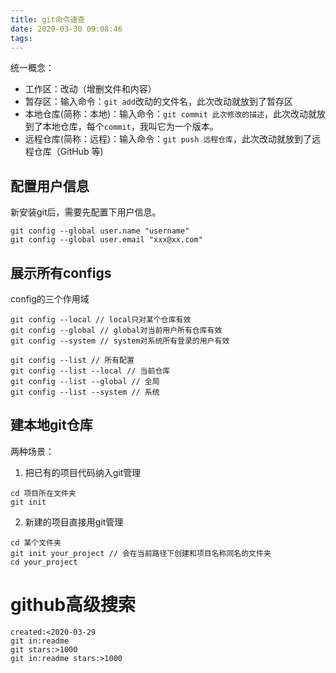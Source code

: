 ```yaml
---
title: git命令速查
date: 2020-03-30 09:08:46
tags:
---
```


统一概念：
* 工作区：改动（增删文件和内容）
* 暂存区：输入命令：`git add`改动的文件名，此次改动就放到了暂存区
* 本地仓库(简称：本地)：输入命令：`git commit 此次修改的描述`，此次改动就放到了本地仓库，每个`commit`，我叫它为一个版本。
* 远程仓库(简称：远程)：输入命令：`git push 远程仓库`，此次改动就放到了远程仓库（GitHub 等)

## 配置用户信息
新安装git后，需要先配置下用户信息。
```
git config --global user.name "username"
git config --global user.email "xxx@xx.com"
```
## 展示所有configs
config的三个作用域
```
git config --local // local只对某个仓库有效
git config --global // global对当前用户所有仓库有效
git config --system // system对系统所有登录的用户有效
```
```
git config --list // 所有配置
git config --list --local // 当前仓库
git config --list --global // 全局
git config --list --system // 系统
```
## 建本地git仓库
两种场景：
1. 把已有的项目代码纳入git管理
```
cd 项目所在文件夹
git init
```
2. 新建的项目直接用git管理
```
cd 某个文件夹
git init your_project // 会在当前路径下创建和项目名称同名的文件夹
cd your_project
```

# github高级搜索
```
created:<2020-03-29
git in:readme
git stars:>1000
git in:readme stars:>1000
```
